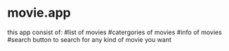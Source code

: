 # movie.app
this app consist of:
#list of movies
#catergories of movies
#info of movies
#search button to search for any kind of movie you want

